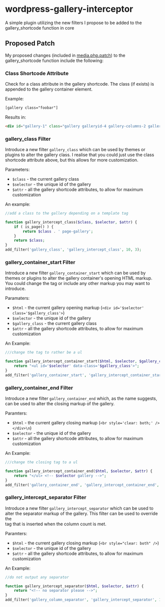 wordpress-gallery-interceptor
=============================

A simple plugin utilizing the new filters I propose to be added to the gallery_shortcode function in core

## Proposed Patch
My proposed changes (included in [media.php.patch](https://github.com/bradvin/wordpress-gallery-interceptor/blob/master/media.php.patch)) to the gallery_shortcode function include the following:

### Class Shortcode Attribute

Check for a class attribute in the gallery shortcode. The class (if exists) is appended to the gallery container element.

Example:

```html
[gallery class="foobar"]
```

Results in:

```html
<div id="gallery-1" class="gallery galleryid-4 gallery-columns-2 gallery-size-thumbnail foobar">
```

### gallery_class Filter

Introduce a new filter `gallery_class` which can be used by themes or plugins to alter the gallery class. I realise that you could just use the class shortcode attribute above, but this allows for more customization. 

Parameters:

* `$class` - the current gallery class
* `$selector` - the unique id of the gallery
* `$attr` - all the gallery shortcode attributes, to allow for maximum customization

An example:

```php
//add a class to the gallery depending on a template tag

function gallery_intercept_class($class, $selector, $attr) {
	if ( is_page() ) {
		return $class . ' page-gallery';
	}
	return $class;
}
add_filter('gallery_class', 'gallery_intercept_class', 10, 3);
```

### gallery_container_start Filter

Introduce a new filter `gallery_container_start` which can be used by themes or plugins to alter the gallery container's opening HTML markup. You could change the tag or include any other markup you may want to introduce.

Paramaters:

* `$html` - the current gallery opening markup (`<div id='$selector' class='$gallery_class'>`)
* `$selector` - the unique id of the gallery
* `$gallery_class` - the current gallery class
* `$attr` - all the gallery shortcode attributes, to allow for maximum customization

An Example:

```php
///change the tag to rather be a ul

function gallery_intercept_container_start($html, $selector, $gallery_class, $attr) {
	return "<ul id='$selector' data-class='$gallery_class'>";
}
add_filter('gallery_container_start', 'gallery_intercept_container_start', 10, 4);
```

### gallery_container_end Filter

Introduce a new filter `gallery_container_end` which, as the name suggests, can be used to alter the closing markup of the gallery.

Paramters:

* `$html` - the current gallery closing markup (`<br style='clear: both;' /></div>\n`)
* `$selector` - the unique id of the gallery
* `$attr` - all the gallery shortcode attributes, to allow for maximum customization

An Example:

```php
///change the closing tag to a ul

function gallery_intercept_container_end($html, $selector, $attr) {
	return "</ul> <!-- $selector gallery -->";
}
add_filter('gallery_container_end', 'gallery_intercept_container_end', 10, 3);
```

### gallery_intercept_separator Filter

Introduce a new filter `gallery_intercept_separator` which can be used to alter the separator markup of the gallery. This filter can be used to override the <br /> tag that is inserted when the column count is met.

Paramters:

* `$html` - the current gallery closing markup (`<br style="clear: both" />`)
* `$selector` - the unique id of the gallery
* `$attr` - all the gallery shortcode attributes, to allow for maximum customization

An Example:

```php
//do not output any separator

function gallery_intercept_separator($html, $selector, $attr) {
	return "<!-- no separator please -->";
}
add_filter('gallery_column_separator', 'gallery_intercept_separator', 10, 3);
```